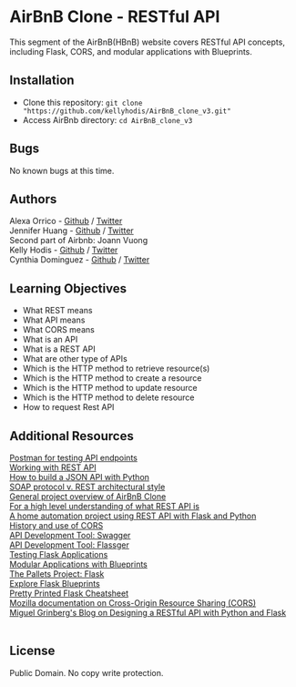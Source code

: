 # AirBnB Clone - RESTful API
This segment of the AirBnB(HBnB) website covers RESTful API concepts, including Flask, CORS, and modular applications with Blueprints.

## Installation
* Clone this repository: `git clone "https://github.com/kellyhodis/AirBnB_clone_v3.git"`
* Access AirBnb directory: `cd AirBnB_clone_v3`

## Bugs
No known bugs at this time.

## Authors
Alexa Orrico - [Github](https://github.com/alexaorrico) / [Twitter](https://twitter.com/alexa_orrico) </br >
Jennifer Huang - [Github](https://github.com/jhuang10123) / [Twitter](https://twitter.com/earthtojhuang) </br >
Second part of Airbnb: Joann Vuong </br >
Kelly Hodis - [Github](https://github.com/kellyhodis) / [Twitter](https://twitter.com/hodiskelly) </br >
Cynthia Dominguez - [Github](https://github.com/cynergist) / [Twitter](https://twitter.com/cynthiadomingz) </br >    

## Learning Objectives

- What REST means
- What API means
- What CORS means
- What is an API
- What is a REST API
- What are other type of APIs
- Which is the HTTP method to retrieve resource(s)
- Which is the HTTP method to create a resource
- Which is the HTTP method to update resource
- Which is the HTTP method to delete resource
- How to request Rest API

## Additional Resources

[Postman for testing API endpoints](https://www.getpostman.com/products) </br >
[Working with REST API](https://www.youtube.com/watch?v=LooL6_chvN4) </br >
[How to build a JSON API with Python](https://www.freecodecamp.org/news/build-a-simple-json-api-in-python/) </br >
[SOAP protocol v. REST architectural style](https://www.guru99.com/comparison-between-web-services.html) </br >
[General project overview of AirBnB Clone](https://www.youtube.com/watch?v=4lNszwDwwqc&list=PLXPx4-IQnxhGQWrUaO7YD9-7yr4eBneXL) </br >
[For a high level understanding of what REST API is](https://www.youtube.com/watch?v=Q-BpqyOT3a8) </br >
[A home automation project using REST API with Flask and Python](https://www.youtube.com/watch?v=4T5Gnrmzjak) </br >
[History and use of CORS](https://www.youtube.com/watch?v=JVZIhCVFJ9c) </br >
[API Development Tool: Swagger](https://swagger.io/) </br >
[API Development Tool: Flassger](https://github.com/flasgger/flasgger) </br >
[Testing Flask Applications](https://flask.palletsprojects.com/en/1.1.x/testing/) </br >
[Modular Applications with Blueprints](https://flask.palletsprojects.com/en/1.1.x/blueprints/) </br >
[The Pallets Project: Flask](https://palletsprojects.com/p/flask/) </br >
[Explore Flask Blueprints](http://exploreflask.com/en/latest/blueprints.html) </br >
[Pretty Printed Flask Cheatsheet](https://s3.amazonaws.com/intranet-projects-files/holbertonschool-higher-level_programming+/301/flask_cheatsheet.pdf) </br >
[Mozilla documentation on Cross-Origin Resource Sharing (CORS)](https://developer.mozilla.org/en-US/docs/Web/HTTP/CORS) </br >
[Miguel Grinberg's Blog on Designing a RESTful API with Python and Flask](https://blog.miguelgrinberg.com/post/designing-a-restful-api-with-python-and-flask) </br >
[]() </br >

## License
Public Domain. No copy write protection.
